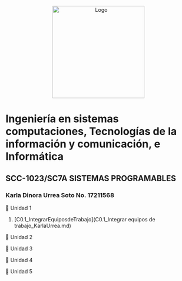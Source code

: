 
<p align="center">
    <img alt="Logo" src="https://www.tijuana.tecnm.mx/wp-content/themes/tecnm/images/logo_TECT.png" width=250 height=250>
</p>

# Ingeniería en sistemas computaciones, Tecnologías de la información y comunicación, e Informática

## SCC-1023/SC7A SISTEMAS PROGRAMABLES
### Karla Dinora Urrea Soto No. 17211568

:book: Unidad 1
1.  [C0.1_IntegrarEquiposdeTrabajo](C0.1_Integrar equipos de trabajo_KarlaUrrea.md)


:book: Unidad 2


:book: Unidad 3


:book: Unidad 4


:book: Unidad 5
